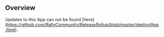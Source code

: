 ## Overview

Updates to this App can not be found [here] (https://github.com/RallyCommunity/ReleaseRollup/blob/master/deploy/App.html).

